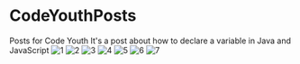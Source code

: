 # CodeYouthPosts
Posts for Code Youth 
It's a post about how to declare a variable in Java and JavaScript
![1](https://github.com/wwlinne/CodeYouthPosts/assets/87803550/a7f20413-b1c9-4f3a-9b34-8b0e0acc1401)
![2](https://github.com/wwlinne/CodeYouthPosts/assets/87803550/78c76deb-c459-4e16-8e98-bb37bdcddfc5)
![3](https://github.com/wwlinne/CodeYouthPosts/assets/87803550/0194ae79-875b-40e8-a726-3955a9db5445)
![4](https://github.com/wwlinne/CodeYouthPosts/assets/87803550/6ebd7c29-9cb9-4335-9626-07d1d05b0193)
![5](https://github.com/wwlinne/CodeYouthPosts/assets/87803550/7d8d508c-33c6-460b-bf17-4bf820de4b13)
![6](https://github.com/wwlinne/CodeYouthPosts/assets/87803550/65184bd9-6fa4-4833-a58b-541fc9212db0)
![7](https://github.com/wwlinne/CodeYouthPosts/assets/87803550/51189fea-44f6-4d73-92b0-404433c54ed8)
